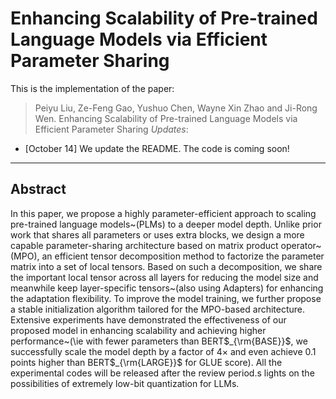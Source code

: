 # Enhancing Scalability of Pre-trained Language Models via Efficient Parameter Sharing

This is the implementation of the paper:
> Peiyu Liu, Ze-Feng Gao, Yushuo Chen, Wayne Xin Zhao and Ji-Rong Wen. Enhancing Scalability of Pre-trained Language Models via Efficient Parameter Sharing
*Updates*:

* [October 14] We update the README. The code is coming soon!

---
## Abstract
In this paper, we propose a highly parameter-efficient approach to scaling pre-trained language models~(PLMs) to a deeper model depth. 
Unlike prior work that shares all parameters or uses extra blocks, we design a more capable parameter-sharing architecture based on  matrix product operator~(MPO), an efficient tensor decomposition method to factorize the parameter matrix into a set of local tensors. Based on such a decomposition,  we share the important local tensor across all layers for reducing the model size and meanwhile keep layer-specific tensors~(also using Adapters) for enhancing the adaptation flexibility. To improve the model training, we further propose a stable initialization algorithm tailored for the MPO-based architecture. Extensive experiments have demonstrated the effectiveness of our proposed model in enhancing scalability and achieving higher performance~(\ie with fewer parameters than BERT$_{\rm{BASE}}$, we successfully scale the model depth by a factor of 4$\times$ and even achieve 0.1 points higher than BERT$_{\rm{LARGE}}$ for GLUE score). All the experimental codes will be released after the review period.s lights on the possibilities of extremely low-bit quantization for LLMs.
